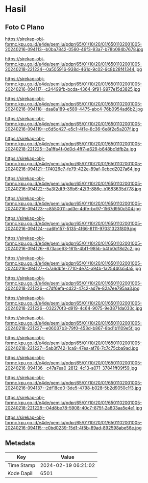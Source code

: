 # Hasil

## Foto C Plano

https://sirekap-obj-formc.kpu.go.id/e4de/pemilu/pdpr/65/01/10/20/01/6501102001005-20240216-094113--b0ba7842-0560-49f3-93a7-b78b094b7678.jpg

https://sirekap-obj-formc.kpu.go.id/e4de/pemilu/pdpr/65/01/10/20/01/6501102001005-20240218-221224--0a505916-938d-461d-9c02-9c8b28f41344.jpg

https://sirekap-obj-formc.kpu.go.id/e4de/pemilu/pdpr/65/01/10/20/01/6501102001005-20240216-094117--c24499fb-bcda-4364-9f91-9977e15d3825.jpg

https://sirekap-obj-formc.kpu.go.id/e4de/pemilu/pdpr/65/01/10/20/01/6501102001005-20240216-094118--daa8a189-e589-4475-abc4-76b0954ad6b2.jpg

https://sirekap-obj-formc.kpu.go.id/e4de/pemilu/pdpr/65/01/10/20/01/6501102001005-20240216-094119--c6d5c427-e5c1-4f1e-8c36-6e8f2e5a207f.jpg

https://sirekap-obj-formc.kpu.go.id/e4de/pemilu/pdpr/65/01/10/20/01/6501102001005-20240218-221225--3a1ffa4f-0d0d-4ff7-a629-b648bc1dfb2a.jpg

https://sirekap-obj-formc.kpu.go.id/e4de/pemilu/pdpr/65/01/10/20/01/6501102001005-20240216-094121--174026c7-fe79-422e-89af-0cbcd2027a64.jpg

https://sirekap-obj-formc.kpu.go.id/e4de/pemilu/pdpr/65/01/10/20/01/6501102001005-20240216-094122--5a3f2df9-39b6-42f3-886e-b1683635d778.jpg

https://sirekap-obj-formc.kpu.go.id/e4de/pemilu/pdpr/65/01/10/20/01/6501102001005-20240216-094123--c8550011-ad3e-4dfe-bc97-1567d950c504.jpg

https://sirekap-obj-formc.kpu.go.id/e4de/pemilu/pdpr/65/01/10/20/01/6501102001005-20240216-094124--ca6fe157-5135-4f66-8111-97031323f809.jpg

https://sirekap-obj-formc.kpu.go.id/e4de/pemilu/pdpr/65/01/10/20/01/6501102001005-20240216-094126--673ace63-1615-4bf1-985b-b4fb0d18d2c2.jpg

https://sirekap-obj-formc.kpu.go.id/e4de/pemilu/pdpr/65/01/10/20/01/6501102001005-20240216-094127--b7a6dbfe-7710-4e74-a94b-1a25440a54a5.jpg

https://sirekap-obj-formc.kpu.go.id/e4de/pemilu/pdpr/65/01/10/20/01/6501102001005-20240218-221226--c7df6efa-cd22-47c2-ad7e-82a7ee795aa3.jpg

https://sirekap-obj-formc.kpu.go.id/e4de/pemilu/pdpr/65/01/10/20/01/6501102001005-20240218-221226--032270f3-d919-4c64-9075-9e3871da033c.jpg

https://sirekap-obj-formc.kpu.go.id/e4de/pemilu/pdpr/65/01/10/20/01/6501102001005-20240218-221227--e06037b3-79f0-453d-b867-8bd1b1109e5f.jpg

https://sirekap-obj-formc.kpu.go.id/e4de/pemilu/pdpr/65/01/10/20/01/6501102001005-20240218-221227--5ab3f742-1ca9-47ea-af76-7c7c75cba9ad.jpg

https://sirekap-obj-formc.kpu.go.id/e4de/pemilu/pdpr/65/01/10/20/01/6501102001005-20240216-094136--c47a7ea0-2812-4c13-a071-37841ff09f59.jpg

https://sirekap-obj-formc.kpu.go.id/e4de/pemilu/pdpr/65/01/10/20/01/6501102001005-20240216-094137--2df18cd0-3de5-4798-b028-5b2d9050c1f3.jpg

https://sirekap-obj-formc.kpu.go.id/e4de/pemilu/pdpr/65/01/10/20/01/6501102001005-20240218-221228--04d8be78-5908-40c7-875f-2a803aa5e4e1.jpg

https://sirekap-obj-formc.kpu.go.id/e4de/pemilu/pdpr/65/01/10/20/01/6501102001005-20240216-094115--c0bd0239-15d1-4f5b-89ad-892598abe56e.jpg


## Metadata

| Key        | Value               |
| ---------- | ------------------- |
| Time Stamp | 2024-02-19 06:21:02 |
| Kode Dapil | 6501                |




